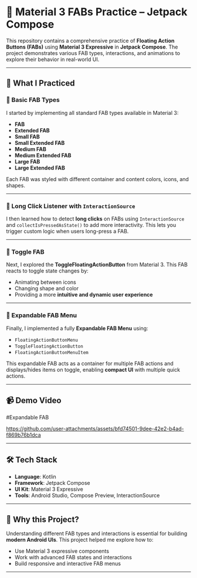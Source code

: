 # 🚀 Material 3 FABs Practice – Jetpack Compose

This repository contains a comprehensive practice of **Floating Action Buttons (FABs)** using **Material 3 Expressive** in **Jetpack Compose**. The project demonstrates various FAB types, interactions, and animations to explore their behavior in real-world UI.

---

## 🧪 What I Practiced

### 🔹 Basic FAB Types

I started by implementing all standard FAB types available in Material 3:

* **FAB**
* **Extended FAB**
* **Small FAB**
* **Small Extended FAB**
* **Medium FAB**
* **Medium Extended FAB**
* **Large FAB**
* **Large Extended FAB**

Each FAB was styled with different container and content colors, icons, and shapes.

---

### 🔹 Long Click Listener with `InteractionSource`

I then learned how to detect **long clicks** on FABs using `InteractionSource` and `collectIsPressedAsState()` to add more interactivity. This lets you trigger custom logic when users long-press a FAB.

---

### 🔹 Toggle FAB

Next, I explored the **ToggleFloatingActionButton** from Material 3. This FAB reacts to toggle state changes by:

* Animating between icons
* Changing shape and color
* Providing a more **intuitive and dynamic user experience**

---

### 🔹 Expandable FAB Menu

Finally, I implemented a fully **Expandable FAB Menu** using:

* `FloatingActionButtonMenu`
* `ToggleFloatingActionButton`
* `FloatingActionButtonMenuItem`

This expandable FAB acts as a container for multiple FAB actions and displays/hides items on toggle, enabling **compact UI** with multiple quick actions.

---

## 📹 Demo Video

#Expandable FAB

https://github.com/user-attachments/assets/bfd74501-9dee-42e2-b4ad-f869b76b1dca

---

## 🛠️ Tech Stack

* **Language**: Kotlin
* **Framework**: Jetpack Compose
* **UI Kit**: Material 3 Expressive
* **Tools**: Android Studio, Compose Preview, InteractionSource

---

## 📌 Why this Project?

Understanding different FAB types and interactions is essential for building **modern Android UIs**. This project helped me explore how to:

* Use Material 3 expressive components
* Work with advanced FAB states and interactions
* Build responsive and interactive FAB menus

---

